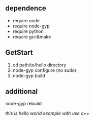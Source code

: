 ## dependence
* require node
* require node-gyp
* require python
* require gcc&make

## GetStart
1. cd path/to/hello directory
2. node-gyp configure (no sudo)
3. node-gyp build

## additional
node-gyp rebuild

*this is hello world example with use c++*
